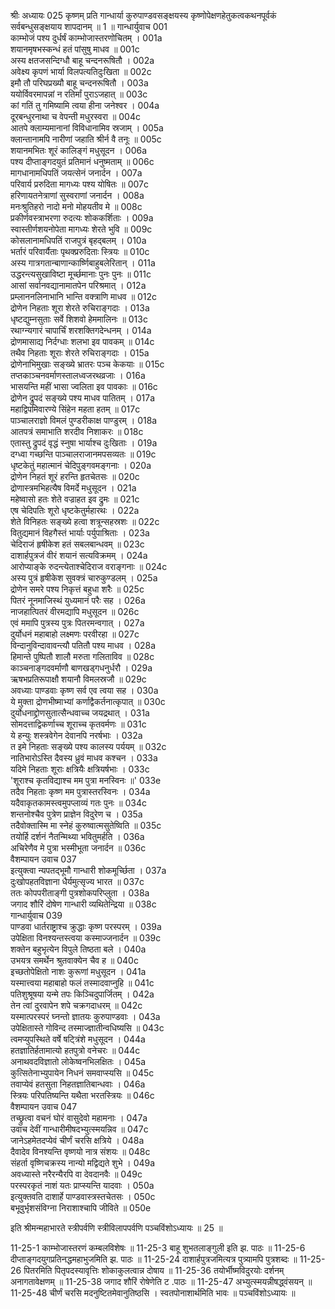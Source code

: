 श्रीः
अध्यायः 025
कृष्णम् प्रति गान्धार्या कुरुपाण्डवसङ्क्षयस्य कृष्णोपेक्षणहेतुकत्वकथनपूर्वकं सर्वबन्धुसङ्क्षयाय शापदानम् ॥ 1 ॥
गान्धार्युवाच 	001  
काम्भोजं पश्य दुर्धर्षं काम्भोजास्तरणोचितम् ।	001a  
शयानमृषभस्कन्धं हतं पांसुषु माधव ॥	001c  
अस्य क्षतजसन्दिग्धौ बाहू चन्दनरूषितौ ।	002a  
अवेक्ष्य कृपणं भार्या विलपत्यतिदुःखिता ॥	002c  
इमौ तौ परिघप्रख्यौ बाहू चन्दनरूषितौ ।	003a  
ययोर्विवरमापन्नां न रतिर्मां पुराऽजहात् ॥	003c  
कां गतिं तु गमिष्यामि त्वया हीना जनेश्वर ।	004a  
दूरबन्धुरनाथा च वेपन्ती मधुरस्वरा ॥	004c  
आतपे क्लाम्यमानानां विविधानामिव स्रजाम् ।	005a  
क्लान्तानामपि नारीणां जहाति श्रीर्न वै तनूः ॥	005c  
शयानमभितः शूरं कालिङ्गं मधुसूदन ।	006a  
पश्य दीप्ताङ्गदयुतं प्रतिमानं धनुष्मताम् ॥	006c  
मागधानामधिपतिं जयत्सेनं जनार्दन ।	007a  
परिवार्य प्ररुदिता मागध्यः पश्य योषितः ॥	007c  
हरिणायतनेत्राणां सुस्वराणां जनार्दन ।	008a  
मनःश्रुतिहरो नादो मनो मोहयतीव मे ॥	008c  
प्रकीर्णवस्त्राभरणा रुदत्यः शोककर्शिताः ।	009a  
स्वास्तीर्णशयनोपेता मागध्यः शेरते भुवि ॥	009c  
कोसलानामधिपतिं राजपुत्रं बृहद्बलम् ।	010a  
भर्तारं परिवार्यैताः पृथक्प्ररुदिताः स्त्रियः ॥	010c  
अस्य गात्रगतान्बाणान्कार्ष्णिबाहुबलेरितान् ।	011a  
उद्धरन्त्यसुखाविष्टा मूर्च्छमानाः पुनः पुनः ॥	011c  
आसां सर्वानवद्यानामातपेन परिश्रमात् ।	012a  
प्रम्लाननलिनाभानि भान्ति वक्त्राणि माधव ॥	012c  
द्रोणेन निहताः शूरा शेरते रुचिराङ्गदाः ।	013a  
धृष्टद्युम्नसुताः सर्वे शिशवो हेममालिनः ॥	013c  
रथाग्न्यगारं चापार्चिं शरशक्तिगदेन्धनम् ।	014a  
द्रोणमासाद्य निर्दग्धाः शलभा इव पावकम् ॥	014c  
तथैव निहताः शूराः शेरते रुचिराङ्गदाः ।	015a  
द्रोणेनाभिमुखाः सङ्ख्ये भ्रातरः पञ्च केकयाः ॥	015c  
तप्तकाञ्चनवर्माणस्तालध्वजरथव्रजाः ।	016a  
भासयन्ति महीं भासा ज्वलिता इव पावकाः ॥	016c  
द्रोणेन द्रुपदं सङ्ख्ये पश्य माधव पातितम् ।	017a  
महाद्विपमिवारण्ये सिंहेन महता हतम् ॥	017c  
पाञ्चालराज्ञो विमलं पुण्डरीकाक्ष पाण्डुरम् ।	018a  
आतपत्रं समाभाति शरदीव निशाकरः ॥	018c  
एतास्तु द्रुपदं वृद्धं स्नुषा भार्याश्च दुःखिताः ।	019a  
दग्ध्वा गच्छन्ति पाञ्चालराजानमपसव्यतः ॥	019c  
धृष्टकेतुं महात्मानं चेदिपुङ्गवमङ्गनाः ।	020a  
द्रोणेन निहतं शूरं हरन्ति हृतचेतसः ॥	020c  
द्रोणास्त्रमभिहत्यैष विमर्दे मधुसूदन ।	021a  
महेष्वासो हतः शेते वज्राहत इव द्रुमः ॥	021c  
एष चेदिपतिः शूरो धृष्टकेतुर्महारथः ।	022a  
शेते विनिहतः सङ्ख्ये हत्वा शत्रून्सहस्रशः ॥	022c  
वितुद्यमानं विहगैस्तं भार्याः पर्युपाश्रिताः ।	023a  
चेदिराजं हृषीकेश हतं सबलबान्धवम् ॥	023c  
दाशार्हपुत्रजं वीरं शयानं सत्यविक्रमम् ।	024a  
आरोप्याङ्के रुदन्त्येताश्चेदिराज वराङ्गनाः ॥	024c  
अस्य पुत्रं हृषीकेश सुवक्त्रं चारुकुण्डलम् ।	025a  
द्रोणेन समरे पश्य निकृत्तं बहुधा शरैः ॥	025c  
पितरं नूनमाजिस्थं युध्यमानं परैः सह ।	026a  
नाजहात्पितरं वीरमद्यापि मधुसूदन ॥	026c  
एवं ममापि पुत्रस्य पुत्रः पितरमन्वगात् ।	027a  
दुर्योधनं महाबाहो लक्ष्मणः परवीरहा ॥	027c  
विन्दानुविन्दावावन्त्यौ पतितौ पश्य माधव ।	028a  
हिमान्ते पुष्पितौ शालौ मरुता गलिताविव ॥	028c  
काञ्चनाङ्गदवर्माणौ बाणखड्गधनुर्धरौ ।	029a  
ऋषभप्रतिरूपाक्षौ शयानौ विमलस्रजौ ॥	029c  
अवध्याः पाण्डवाः कृष्ण सर्व एव त्वया सह ।	030a  
ये मुक्ता द्रोणभीष्माभ्यां कर्णाद्वैकर्तनात्कृपात् ॥	030c  
दुर्योधनाद्द्रोणसुतात्सैन्धवाच्च जयद्रथात् ।	031a  
सोमदत्ताद्विकर्णाच्च शूराच्च कृतवर्मणः ॥	031c  
ये हन्युः शस्त्रवेगेन देवानपि नरर्षभाः ।	032a  
त इमे निहताः सङ्ख्ये पश्य कालस्य पर्ययम् ॥	032c  
नातिभारोऽस्ति दैवस्य ध्रुवं माधव कश्चन ।	033a  
यदिमे निहताः शूराः क्षत्रियैः क्षत्रियर्षभाः ।	033c  
\'शूराश्च कृतविद्याश्च मम पुत्रा मनस्विनः ॥\'	033e  
तदैव निहताः कृष्ण मम पुत्रास्तरस्विनः ।	034a  
यदैवाकृतकामस्त्वमुपप्लाव्यं गतः पुनः ॥	034c  
शन्तनोश्चैव पुत्रेण प्राज्ञेन विदुरेण च ।	035a  
तदैवोक्तास्मि मा स्नेहं कुरुष्वात्मसुतेष्विति ॥	035c  
तयोर्हि दर्शनं नैतन्मिथ्या भवितुमर्हति ।	036a  
अचिरेणैव मे पुत्रा भस्मीभूता जनार्दन ॥	036c  
वैशम्पायन उवाच 	037  
इत्युक्त्वा न्यपतद्भूमौ गान्धारी शोकमूर्च्छिता ।	037a  
दुःखोपहतविज्ञाना धैर्यमुत्सृज्य भारत ॥	037c  
ततः कोपपरीताङ्गी पुत्रशोकपरिप्लुता ।	038a  
जगाद शौरिं दोषेण गान्धारी व्यथितेन्द्रिया ॥	038c  
गान्धार्युवाच 	039  
पाण्डवा धार्तराष्ट्राश्च क्रुद्धाः कृष्ण परस्परम् ।	039a  
उपेक्षिता विनश्यन्तस्त्वया कस्माज्जनार्दन ॥	039c  
शक्तेन बहुभृत्येन विपुले तिष्ठता बले ।	040a  
उभयत्र समर्थेन श्रुतवाक्येन चैव ह ॥	040c  
इच्छतोपेक्षितो नाशः कुरूणां मधुसूदन ।	041a  
यस्मात्त्वया महाबाहो फलं तस्मादवाप्नुहि ॥	041c  
पतिशुश्रूषया यन्मे तपः किञ्चिदुपार्जितम् ।	042a  
तेन त्वां दुरवापेन शपे चक्रगदाधरम् ॥	042c  
यस्मात्परस्परं घ्नन्तो ज्ञातयः कुरुपाण्डवाः ।	043a  
उपेक्षितास्ते गोविन्द तस्माज्ज्ञातीन्वधिष्यसि ॥	043c  
त्वमप्युपस्थिते वर्षे षट्त्रिंशे मधुसूदन ।	044a  
हतज्ञातिर्हतामात्यो हतपुत्रो वनेचरः ॥	044c  
अनाथवदविज्ञातो लोकेष्वनभिलक्षितः ।	045a  
कुत्सितेनाभ्युपायेन निधनं समवाप्स्यसि ॥	045c  
तवाप्येवं हतसुता निहतज्ञातिबान्धवाः ।	046a  
स्त्रियः परिपतिष्यन्ति यथैता भरतस्त्रियः ॥	046c  
वैशम्पायन उवाच 	047  
तच्छ्रुत्वा वचनं घोरं वासुदेवो महामनाः ।	047a  
उवाच देवीं गान्धारीमीषदभ्युत्स्मयन्निव ॥	047c  
जानेऽहमेतदप्येवं चीर्णं चरसि क्षत्रिये ।	048a  
दैवादेव विनश्यन्ति वृष्णयो नात्र संशयः ॥	048c  
संहर्ता वृष्णिचक्रस्य नान्यो मद्विद्यते शुभे ।	049a  
अवध्यास्ते नरैरन्यैरपि वा देवदानवैः ॥	049c  
परस्परकृतं नाशं यतः प्राप्स्यन्ति यादवाः ।	050a  
इत्युक्तवति दाशार्हे पाण्डवास्त्रस्तचेतसः ।	050c  
बभूवुर्भृशसंविग्ना निराशाश्चापि जीविते ॥ 	050e  

इति श्रीमन्महाभारते स्त्रीपर्वणि स्त्रीविलापपर्वणि पञ्चविंशोऽध्यायः ॥ 25 ॥

11-25-1 काम्भोजास्तरणं कम्बलविशेषः ॥ 11-25-3 बाहू शुभतलाङ्गुली इति झ. पाठः ॥ 11-25-6 दीप्ताङ्गदयुगप्रतिनद्धमहाभुजमिति झ. पाठः ॥ 11-25-24 दाशार्हपुत्रजमित्यत्र पुत्र्यामपि पुत्रशब्दः ॥ 11-25-26 पितरमिति पितृपदस्यावृत्तिः शोकाकुलत्वान्न दोषाय ॥ 11-25-36 तयोर्भीष्मविदुरयोः दर्शनम् अनागतावेक्षणम् ॥ 11-25-38 जगाद शौरिं रोषेणेति ट .पाठः ॥ 11-25-47 अभ्युत्स्मयन्नीषद्ध्वंसयन् ॥ 11-25-48 चीर्णं चरसि मदनुष्टितमेवानुतिष्ठसि । स्वतपोनाशार्थमिति भावः ॥ पञ्चविंशोऽध्यायः ॥	
